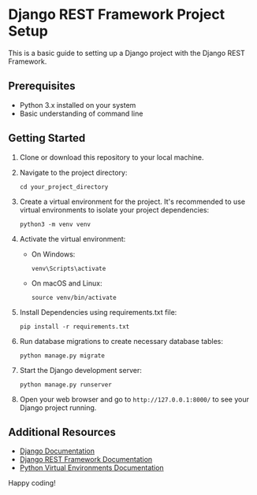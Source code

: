 # Django REST Framework Project Setup

This is a basic guide to setting up a Django project with the Django REST Framework.

## Prerequisites

- Python 3.x installed on your system
- Basic understanding of command line

## Getting Started

1. Clone or download this repository to your local machine.

2. Navigate to the project directory:

    ```
    cd your_project_directory
    ```

3. Create a virtual environment for the project. It's recommended to use virtual environments to isolate your project dependencies:

    ```
    python3 -m venv venv
    ```

4. Activate the virtual environment:

    - On Windows:

        ```
        venv\Scripts\activate
        ```

    - On macOS and Linux:

        ```
        source venv/bin/activate
        ```

5. Install Dependencies using requirements.txt file:

    ```
    pip install -r requirements.txt
    ```

6. Run database migrations to create necessary database tables:

    ```
    python manage.py migrate
    ```

7. Start the Django development server:

    ```
    python manage.py runserver
    ```

8. Open your web browser and go to `http://127.0.0.1:8000/` to see your Django project running.

## Additional Resources

- [Django Documentation](https://docs.djangoproject.com/en/stable/)
- [Django REST Framework Documentation](https://www.django-rest-framework.org/)
- [Python Virtual Environments Documentation](https://docs.python.org/3/library/venv.html)

Happy coding!
